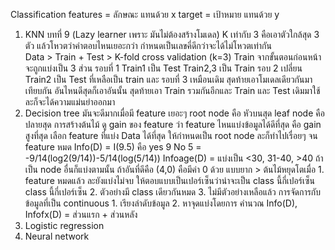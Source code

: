 Classification
features = ลักษณะ แทนด้วย x
target = เป้าหมาย แทนด้วย y
 
1. KNN บทที่ 9 (Lazy learner เพราะ มันไม่ต้องสร้างโมเดล)  K เท่ากับ 3 คือเอาตัวใกล้สุด 3 ตัว แล้วโหวตว่าคำตอบไหนเยอะกว่า กำหนดเป็นเลขคี่ดีกว่าจะได้ไม่โหวตเท่ากัน     
Data > Train + Test > K-fold cross validation (k=3) Train จากขั้นตอนก่อนหน้า จะถูกแบ่งเป็น 3 ส่วน รอบที่ 1 Train1 เป็น Test Train2,3 เป็น Train รอบ 2 เปลี่ยน Train2 เป็น Test ที่เหลือเป็น train และ รอบที่ 3 เหมือนเดิม สุดท้ายเอาโมเดลเดียวกันมาเทียบกัน อันไหนดีสุดก็เอาอันนั้น สุดท้ายเอา Train รวมกันอีกและ Train และ Test เดิมมาใช้ ละก็จะได้ความแม่นยำออกมา
2. Decision tree มันจะดีมากเมื่อมี feature เยอะๆ
root node คือ หัวบนสุด leaf node คือ ปลายสุด 
การสร้างต้นไม้ ดู gain ของ feature ว่า feature ไหนแบ่งข้อมูลได้ดีที่สุด คือ gain สูงที่สุด เลือก feature ที่แบ่ง Data ได้ที่สุด ให้กำหนดเป็น root node ละก็ทำไปเรื่อยๆ จน feature หมด
Info(D) = I(9.5) คือ yes 9 No 5 = -9/14(log2(9/14))-5/14(log(5/14))
Infoage(D) = แบ่งเป็น <30, 31-40, >40 ถ้าเป็น node อื่นก็แบ่งตามนั้น ถ้าอันที่ดีคือ (4,0) คือมีค่า 0 ด้วย
แบบยาก > ต้นไม้หยุดโตเมื่อ 1. feature หมดแล้ว ละยังแบ่งไม่จบ ให้ตอบแบบเป็นเปอร์เซ็นว่าน่าจะเป็น class นี้กี่เปอร์เซ็น  class นี้กี่เปอร์เซ็น 2. ตัวอย่างมี class เดียวกันหมด  3. ไม่มีตัวอย่างเหลือแล้ว
การจัดการกับข้อมูลที่เป็น continuous 1. เรียงลำดับข้อมูล 2. หาจุดแบ่งโดยการ คำนวณ Info(D), Infofx(D) = ส่วนแรก + ส่วนหลัง
3. Logistic regression
4. Neural network

